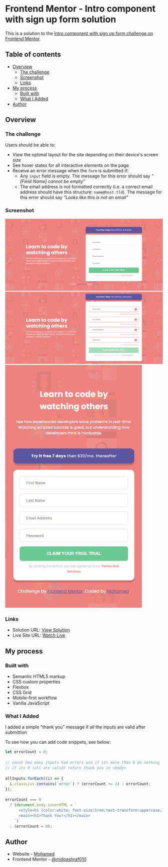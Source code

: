# Frontend Mentor - Intro component with sign up form solution

This is a solution to the [Intro component with sign up form challenge on Frontend Mentor](https://www.frontendmentor.io/challenges/intro-component-with-signup-form-5cf91bd49edda32581d28fd1).

## Table of contents

- [Overview](#overview)
  - [The challenge](#the-challenge)
  - [Screenshot](#screenshot)
  - [Links](#links)
- [My process](#my-process)
  - [Built with](#built-with)
  - [What I Added](#what-i-added)
- [Author](#author)

## Overview

### The challenge

Users should be able to:

- View the optimal layout for the site depending on their device's screen size
- See hover states for all interactive elements on the page
- Receive an error message when the `form` is submitted if:
  - Any `input` field is empty. The message for this error should say _"[Field Name] cannot be empty"_
  - The email address is not formatted correctly (i.e. a correct email address should have this structure: `name@host.tld`). The message for this error should say _"Looks like this is not an email"_

### Screenshot

![](./design/screenshot_1.png)
![](./design/screenshot_2.png)
![](./design/screenshot_3.png)

### Links

- Solution URL: [View Solution](https://www.frontendmentor.io/solutions/intro-component-with-signup-form-1lucR04lzq)
- Live Site URL: [Watch Live](https://m-introsignup.netlify.app/)

## My process

### Built with

- Semantic HTML5 markup
- CSS custom properties
- Flexbox
- CSS Grid
- Mobile-first workflow
- Vanilla JavaScript

### What I Added

I added a simple "thank you" message if all the inputs are valid after submittion

To see how you can add code snippets, see below:

```js
let errorCount = 0;

// count how many inputs had errors and if its more than 0 do nothing
// if its 0 (all are valid) return thank you in <body>

allInputs.forEach((i) => {
  i.classList.contains(`error`) ? (errorCount += 1) : errorCount;
});

errorCount === 0
  ? (document.body.innerHTML = `
      <style>h1 {color:white; font-size:5rem;text-transform:uppercase;}</style>
      <main><h1>Thank You!</h1></main>
    `)
  : (errorCount = 0);
```

## Author

- Website - [Mohamed](https://mohamed-dev.netlify.app)
- Frontend Mentor - [@midoashraf010](https://www.frontendmentor.io/profile/midoashraf010)

